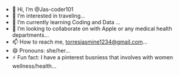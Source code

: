 - 👋 Hi, I’m @Jas-coder101
- 👀 I’m interested in traveling...
- 🌱 I’m currently learning Coding and Data ...
- 💞️ I’m looking to collaborate on with Apple or any medical health departments...
- 📫 How to reach me, torresjasmine1234@gmail.com...
- 😄 Pronouns: she/her...
- ⚡ Fun fact: I have a pinterest busniess that involves with women wellness/health...

<!---
Jas-coder101/Jas-coder101 is a ✨ special ✨ repository because its `README.md` (this file) appears on your GitHub profile.
You can click the Preview link to take a look at your changes.
--->
